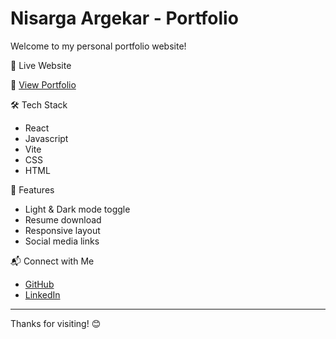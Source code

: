# Nisarga Argekar - Portfolio

Welcome to my personal portfolio website!

🚀 Live Website

🔗 [View Portfolio](https://my-portfolio-iota-two-97.vercel.app)

🛠️ Tech Stack

- React 
- Javascript
- Vite  
- CSS 
- HTML

📄 Features

- Light & Dark mode toggle  
- Resume download  
- Responsive layout  
- Social media links  

📬 Connect with Me

- [GitHub](https://github.com/NisargaArgekar)  
- [LinkedIn](https://www.linkedin.com/in/nisarga-argekar)  

----------

Thanks for visiting! 😊

